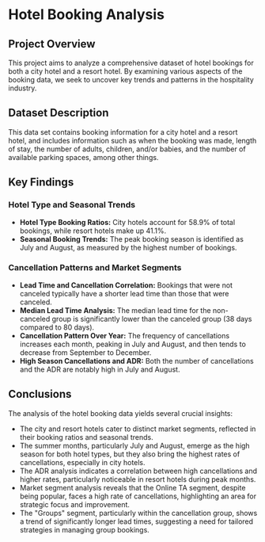 # Hotel Booking Analysis

## Project Overview
This project aims to analyze a comprehensive dataset of hotel bookings for both a city hotel and a resort hotel. By examining various aspects of the booking data, we seek to uncover key trends and patterns in the hospitality industry.

## Dataset Description
This data set contains booking information for a city hotel and a resort hotel, and includes information such as when the booking was made, length of stay, the number of adults, children, and/or babies, and the number of available parking spaces, among other things.

## Key Findings

### Hotel Type and Seasonal Trends
- **Hotel Type Booking Ratios:** City hotels account for 58.9% of total bookings, while resort hotels make up 41.1%.
- **Seasonal Booking Trends:** The peak booking season is identified as July and August, as measured by the highest number of bookings.

### Cancellation Patterns and Market Segments
- **Lead Time and Cancellation Correlation:** Bookings that were not canceled typically have a shorter lead time than those that were canceled.
- **Median Lead Time Analysis:** The median lead time for the non-canceled group is significantly lower than the canceled group (38 days compared to 80 days).
- **Cancellation Pattern Over Year:** The frequency of cancellations increases each month, peaking in July and August, and then tends to decrease from September to December.
- **High Season Cancellations and ADR:** Both the number of cancellations and the ADR are notably high in July and August.

## Conclusions

The analysis of the hotel booking data yields several crucial insights:

- The city and resort hotels cater to distinct market segments, reflected in their booking ratios and seasonal trends.
- The summer months, particularly July and August, emerge as the high season for both hotel types, but they also bring the highest rates of cancellations, especially in city hotels.
- The ADR analysis indicates a correlation between high cancellations and higher rates, particularly noticeable in resort hotels during peak months.
- Market segment analysis reveals that the Online TA segment, despite being popular, faces a high rate of cancellations, highlighting an area for strategic focus and improvement.
- The "Groups" segment, particularly within the cancellation group, shows a trend of significantly longer lead times, suggesting a need for tailored strategies in managing group bookings.
